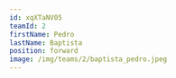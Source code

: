 ```yaml
---
id: xqXTaNV05
teamId: 2
firstName: Pedro
lastName: Baptista
position: forward
image: /img/teams/2/baptista_pedro.jpeg
---
```

